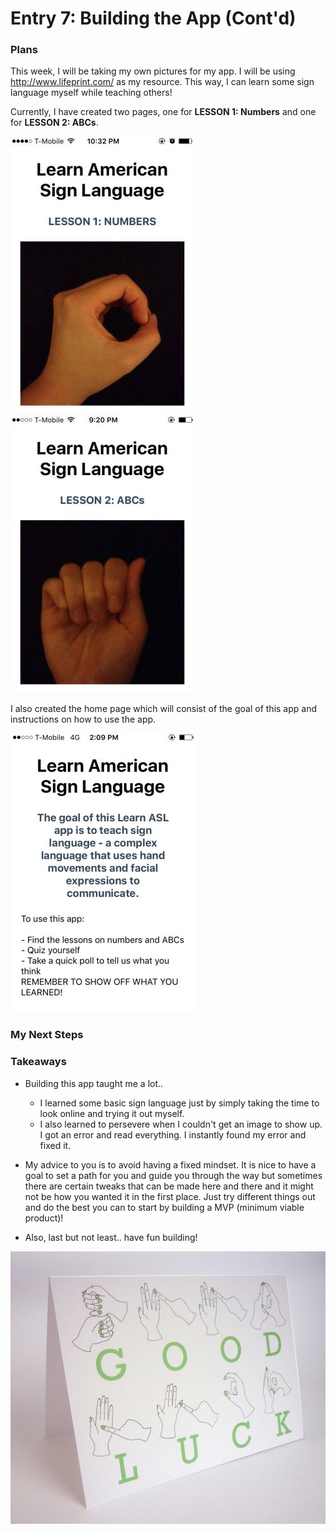 # Entry 7: Building the App (Cont'd)
### Plans
This week, I will be taking my own pictures for my app. I will be using http://www.lifeprint.com/ as my resource. This way, I can learn some sign language myself while teaching others! 

Currently, I have created two pages, one for **LESSON 1: Numbers** and one for **LESSON 2: ABCs**. 

![number](/pictures/number.PNG) ![abc](/pictures/abc.PNG) 

I also created the home page which will consist of the goal of this app and instructions on how to use the app. 

![Homepage](/pictures/Homepage.PNG)

### My Next Steps 

### Takeaways
* Building this app taught me a lot.. 
    * I learned some basic sign language just by simply taking the time to look online and trying it out myself.  
    * I also learned to persevere when I couldn't get an image to show up. I got an error and read everything. I instantly found my error and fixed it. 
* My advice to you is to avoid having a fixed mindset. It is nice to have a goal to set a path for you and guide you through the way but sometimes there are certain tweaks that can be made here and there and it might not be how you wanted it in the first place. Just try different things out and do the best you can to start by building a MVP (minimum viable product)! 

* Also, last but not least.. have fun building! 

![goodluck](/pictures/goodluck.jpg) 